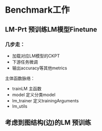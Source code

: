 # Benchmark工作

## LM-Prt 预训练LM模型Finetune
### 几步走：
- 加载对应LM模型的CKPT
- 下游任务微调
- 输出accuracy等其他metrics

主体函数脉络：
- trainLM 主函数
- model 定义分类model
- lm_trainer 定义trainingArguments
- lm_utils 
## 考虑到图结构(边)的LM 预训练

## 